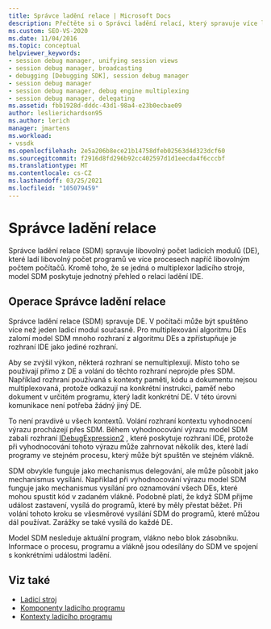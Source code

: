 ```yaml
---
title: Správce ladění relace | Microsoft Docs
description: Přečtěte si o Správci ladění relací, který spravuje více ladicích modulů ladění programů ve více procesech napříč libovolným počtem počítačů.
ms.custom: SEO-VS-2020
ms.date: 11/04/2016
ms.topic: conceptual
helpviewer_keywords:
- session debug manager, unifying session views
- session debug manager, broadcasting
- debugging [Debugging SDK], session debug manager
- session debug manager
- session debug manager, debug engine multiplexing
- session debug manager, delegating
ms.assetid: fbb1928d-dddc-43d1-98a4-e23b0ecbae09
author: leslierichardson95
ms.author: lerich
manager: jmartens
ms.workload:
- vssdk
ms.openlocfilehash: 2e5a206b8ece21b14758dfeb02563d4d323dcf60
ms.sourcegitcommit: f2916d8fd296b92cc402597d1d1eecda4f6cccbf
ms.translationtype: MT
ms.contentlocale: cs-CZ
ms.lasthandoff: 03/25/2021
ms.locfileid: "105079459"
---
```

# <a name="session-debug-manager"></a>Správce ladění relace
Správce ladění relace (SDM) spravuje libovolný počet ladicích modulů (DE), které ladí libovolný počet programů ve více procesech napříč libovolným počtem počítačů. Kromě toho, že se jedná o multiplexor ladicího stroje, model SDM poskytuje jednotný přehled o relaci ladění IDE.

## <a name="session-debug-manager-operation"></a>Operace Správce ladění relace
 Správce ladění relace (SDM) spravuje DE. V počítači může být spuštěno více než jeden ladicí modul současně. Pro multiplexování algoritmu DEs zalomí model SDM mnoho rozhraní z algoritmu DEs a zpřístupňuje je rozhraní IDE jako jediné rozhraní.

 Aby se zvýšil výkon, některá rozhraní se nemultiplexují. Místo toho se používají přímo z DE a volání do těchto rozhraní neprojde přes SDM. Například rozhraní používaná s kontexty paměti, kódu a dokumentu nejsou multiplexovaná, protože odkazují na konkrétní instrukci, paměť nebo dokument v určitém programu, který ladit konkrétní DE. V této úrovni komunikace není potřeba žádný jiný DE.

 To není pravdivé u všech kontextů. Volání rozhraní kontextu vyhodnocení výrazu procházejí přes SDM. Během vyhodnocování výrazu model SDM zabalí rozhraní [IDebugExpression2](../../extensibility/debugger/reference/idebugexpression2.md) , které poskytuje rozhraní IDE, protože při vyhodnocování tohoto výrazu může zahrnovat několik des, které ladí programy ve stejném procesu, který může být spuštěn ve stejném vlákně.

 SDM obvykle funguje jako mechanismus delegování, ale může působit jako mechanismus vysílání. Například při vyhodnocování výrazu model SDM funguje jako mechanismus vysílání pro oznamování všech DEs, které mohou spustit kód v zadaném vlákně. Podobně platí, že když SDM přijme událost zastavení, vysílá do programů, které by měly přestat běžet. Při volání tohoto kroku se všesměrové vysílání SDM do programů, které můžou dál používat. Zarážky se také vysílá do každé DE.

 Model SDM nesleduje aktuální program, vlákno nebo blok zásobníku. Informace o procesu, programu a vlákně jsou odesílány do SDM ve spojení s konkrétními událostmi ladění.

## <a name="see-also"></a>Viz také
- [Ladicí stroj](../../extensibility/debugger/debug-engine.md)
- [Komponenty ladicího programu](../../extensibility/debugger/debugger-components.md)
- [Kontexty ladicího programu](../../extensibility/debugger/debugger-contexts.md)
